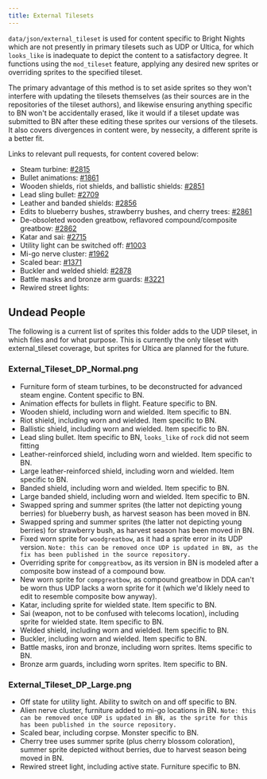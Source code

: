 ```yaml
---
title: External Tilesets
---
```


`data/json/external_tileset` is used for content specific to Bright Nights which are not presently
in primary tilesets such as UDP or Ultica, for which `looks_like` is inadequate to depict the
content to a satisfactory degree. It functions using the `mod_tileset` feature, applying any desired
new sprites or overriding sprites to the specified tileset.

The primary advantage of this method is to set aside sprites so they won't interfere with updating
the tilesets themselves (as their sources are in the repositories of the tileset authors), and
likewise ensuring anything specific to BN won't be accidentally erased, like it would if a tileset
update was submitted to BN after these editing these sprites our versions of the tilesets. It also
covers divergences in content were, by nessecity, a different sprite is a better fit.

Links to relevant pull requests, for content covered below:

- Steam turbine: [#2815](https://github.com/cataclysmbnteam/Cataclysm-BN/pull/2815)
- Bullet animations: [#1861](https://github.com/cataclysmbnteam/Cataclysm-BN/pull/1681)
- Wooden shields, riot shields, and ballistic shields:
  [#2851](https://github.com/cataclysmbnteam/Cataclysm-BN/pull/2851)
- Lead sling bullet: [#2709](https://github.com/cataclysmbnteam/Cataclysm-BN/pull/2709)
- Leather and banded shields: [#2856](https://github.com/cataclysmbnteam/Cataclysm-BN/pull/2856)
- Edits to blueberry bushes, strawberry bushes, and cherry trees:
  [#2861](https://github.com/cataclysmbnteam/Cataclysm-BN/pull/2861)
- De-obsoleted wooden greatbow, reflavored compound/composite greatbow:
  [#2862](https://github.com/cataclysmbnteam/Cataclysm-BN/pull/2862)
- Katar and sai: [#2715](https://github.com/cataclysmbnteam/Cataclysm-BN/pull/2715)
- Utility light can be switched off:
  [#1003](https://github.com/cataclysmbnteam/Cataclysm-BN/pull/1003)
- Mi-go nerve cluster: [#1962](https://github.com/cataclysmbnteam/Cataclysm-BN/pull/1962)
- Scaled bear: [#1371](https://github.com/cataclysmbnteam/Cataclysm-BN/pull/1371)
- Buckler and welded shield: [#2878](https://github.com/cataclysmbnteam/Cataclysm-BN/pull/2878)
- Battle masks and bronze arm guards:
  [#3221](https://github.com/cataclysmbnteam/Cataclysm-BN/pull/3221)
- Rewired street lights:

## Undead People

The following is a current list of sprites this folder adds to the UDP tileset, in which files and
for what purpose. This is currently the only tileset with external_tileset coverage, but sprites for
Ultica are planned for the future.

### External_Tileset_DP_Normal.png

- Furniture form of steam turbines, to be deconstructed for advanced steam engine. Content specific
  to BN.
- Animation effects for bullets in flight. Feature specific to BN.
- Wooden shield, including worn and wielded. Item specific to BN.
- Riot shield, including worn and wielded. Item specific to BN.
- Ballistic shield, including worn and wielded. Item specific to BN.
- Lead sling bullet. Item specific to BN, `looks_like` of `rock` did not seem fitting
- Leather-reinforced shield, including worn and wielded. Item specific to BN.
- Large leather-reinforced shield, including worn and wielded. Item specific to BN.
- Banded shield, including worn and wielded. Item specific to BN.
- Large banded shield, including worn and wielded. Item specific to BN.
- Swapped spring and summer sprites (the latter not depicting young berries) for blueberry bush, as
  harvest season has been moved in BN.
- Swapped spring and summer sprites (the latter not depicting young berries) for strawberry bush, as
  harvest season has been moved in BN.
- Fixed worn sprite for `woodgreatbow`, as it had a sprite error in its UDP version.
  `Note: this can be removed once UDP is updated in BN, as the fix has been published in the source repository.`
- Overriding sprite for `compgreatbow`, as its version in BN is modeled after a composite bow
  instead of a compound bow.
- New worn sprite for `compgreatbow`, as compound greatbow in DDA can't be worn thus UDP lacks a
  worn sprite for it (which we'd liklely need to edit to resemble composite bow anyway).
- Katar, including sprite for wielded state. Item specific to BN.
- Sai (weapon, not to be confused with telecoms location), including sprite for wielded state. Item
  specific to BN.
- Welded shield, including worn and wielded. Item specific to BN.
- Buckler, including worn and wielded. Item specific to BN.
- Battle masks, iron and bronze, including worn sprites. Items specific to BN.
- Bronze arm guards, including worn sprites. Item specific to BN.

### External_Tileset_DP_Large.png

- Off state for utility light. Ability to switch on and off specific to BN.
- Alien nerve cluster, furniture added to mi-go locations in BN.
  `Note: this can be removed once UDP is updated in BN, as the sprite for this has been published in the source repository.`
- Scaled bear, including corpse. Monster specific to BN.
- Cherry tree uses summer sprite (plus cherry blossom coloration), summer sprite depicted without
  berries, due to harvest season being moved in BN.
- Rewired street light, including active state. Furniture specific to BN.
